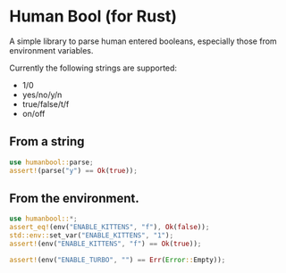 # Human Bool (for Rust)

A simple library to parse human entered booleans, especially those from environment variables.

Currently the following strings are supported:
- 1/0
- yes/no/y/n
- true/false/t/f
- on/off

## From a string
```rust
use humanbool::parse;
assert!(parse("y") == Ok(true));
```

## From the environment.

```rust
use humanbool::*;
assert_eq!(env("ENABLE_KITTENS", "f"), Ok(false));
std::env::set_var("ENABLE_KITTENS", "1");
assert!(env("ENABLE_KITTENS", "f") == Ok(true));

assert!(env("ENABLE_TURBO", "") == Err(Error::Empty));
```
